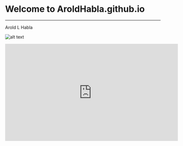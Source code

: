 # Welcome to AroldHabla.github.io
---
Arold L Habla

![alt text](https://healthjade.com/wp-content/uploads/2017/10/apple-fruit.jpg)

<iframe width="560" height="315" src="https://www.youtube.com/embed/_W0bSen8Qjg" title="YouTube video player" frameborder="0" allow="accelerometer; autoplay; clipboard-write; encrypted-media; gyroscope; picture-in-picture" allowfullscreen></iframe>
